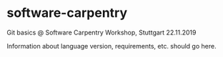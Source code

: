 # software-carpentry
Git basics @ Software Carpentry Workshop, Stuttgart 22.11.2019

Information about language version, requirements, etc. should go here.
